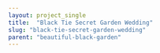 ```yaml
---
layout: project_single
title:  "Black Tie Secret Garden Wedding"
slug: "black-tie-secret-garden-wedding"
parent: "beautiful-black-garden"
---
```

 